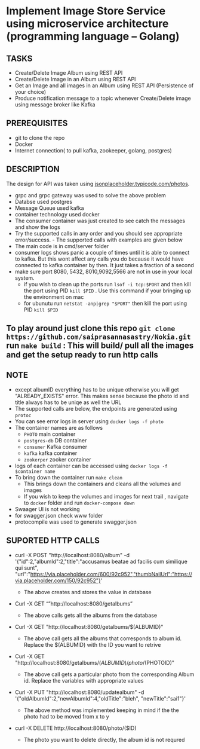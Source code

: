 # Implement Image Store Service using microservice architecture (programming language – Golang)

## TASKS
- Create/Delete Image Album using REST API
- Create/Delete Image in an Album using REST API
- Get an Image and all images in an Album using REST API (Persistence of your choice)
- Produce notification message to a topic whenever Create/Delete image using message broker like Kafka

## PREREQUISITES
- git  to clone the repo
- Docker
- Internet connection( to pull kafka, zookeeper, golang, postgres)

## DESCRIPTION
The design for API was taken using [jsonplaceholder.typicode.com/photos](jsonplaceholder.typicode.com/photos).
- grpc and grpc gateway was used to solve the above problem
- Databse used postgres
- Message Queue used kafka
- container technology used docker
- The consumer container was just created to see catch the messages and show the logs
- Try the supported calls in any order and you should see appropriate error/success. - The supported calls with examples are given below
- The main code is in cmd/server folder
- consumer logs shows panic a couple of times until it is able to connect to kafka. But this wont affect any calls you do because it would have connected to kafka container by then. It just takes a fraction of a second
- make sure port 8080, 5432, 8010,9092,5566 are not in use in your local system. 
  - if you wish to clean up the ports run `lsof -i tcp:$PORT` and then kill the port using PID `kill $PID` . Use this command if your bringing up the environment on mac
  - for ubunutu  run `netstat -anp|grep "$PORT"` then kill the port using PID `kill $PID` 

## To play around just clone this repo `git clone https://github.com/saiprasannasastry/Nokia.git` run `make build` : This will build/ pull all the images and get the setup ready to run http calls

  ## NOTE
  - except albumID everything has to be unique otherwise you will get "ALREADY_EXISTS" error. This makes sense because the photo id and title always has to be uniqe as well the URL
  - The supported calls are below, the endpoints are generated using `protoc`
  - You can see error logs in server using `docker logs -f photo`
  - The container names are as follows
    - `PHOTO` main container
    - `postgres-db` DB container
    - `consumer` Kafka consumer
    - `kafka` kafka container
    - `zookerper` zooker container
   - logs of each container can be accessed using `docker logs -f $container name`
  - To bring down the container run `make clean`
    - This brings down the containers and cleans all the volumes and images
    - If you wish to keep the volumes and images for next trail , navigate to `docker` folder and run `docker-compose down`
  - Swaager UI is not working
  - for swagger.json check www folder
  - protocompile was used to generate swagger.json

## SUPORTED HTTP CALLS
- curl -X POST "http://localhost:8080/album" -d '{"id":2,"albumId":2,"title":"accusamus beatae ad facilis cum similique qui sunt",
"url":"https://via.placeholder.com/600/92c952","thumbNailUrl":"https://via.placeholder.com/150/92c952"}'
  - The above creates and stores the value in database

- Curl -X GET “”http://localhost:8080/getalbums”
  - The above calls gets all the albums from the database

- Curl -X GET "http://localhost:8080/getalbums/$(ALBUMID)"
  - The above call gets all the albums that corresponds to album id. Replace the $(ALBUMID) with the ID you want to retrive
  
- Curl -X GET "http://localhost:8080/getalbums/$(ALBUMID)/photo/$(PHOTOID)"
  - The above call gets a particular photo from the corresponding Album id. Replace the variables with appropriate values
     
- Curl -X PUT "http://localhost:8080/updatealbum" -d '{"oldAlbumId":2,"newAlbumId":4,"oldTitle":"bleh", "newTitle":"sai1"}'
  - The above method was implemented keeping in mind if the the photo had to be moved from x to y
  
- curl -X DELETE http://localhost:8080/photo/($ID)
  - The photo you want to delete directly, the album id is not requred
  


